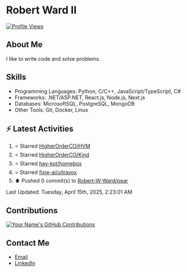 
# Robert Ward II

[![Profile Views](https://komarev.com/ghpvc/?username=Robert-W-Ward)](https://github.com/Robert-W-Ward)

## About Me
I like to write code and solve problems.

## Skills
- Programming Languages: Python, C/C++, JavaScript/TypeScript, C#
- Frameworks: .NET/ASP.NET, React.js, Node.js, Next.js
- Databases: MicrosoftSQL, PostgreSQL, MongoDB
- Other Tools: Git, Docker, Linux

## :zap: Latest Activities
<!--RECENT_ACTIVITY:start-->
1. ⭐ Starred [HigherOrderCO/HVM](https://github.com/HigherOrderCO/HVM)
2. ⭐ Starred [HigherOrderCO/Kind](https://github.com/HigherOrderCO/Kind)
3. ⭐ Starred [hay-kot/homebox](https://github.com/hay-kot/homebox)
4. ⭐ Starred [fixie-ai/ultravox](https://github.com/fixie-ai/ultravox)
5. ⬆️ Pushed 0 commit(s) to [Robert-W-Ward/pear](https://github.com/Robert-W-Ward/pear)
<!--RECENT_ACTIVITY:end-->

<!--RECENT_ACTIVITY:last_update-->
Last Updated: Tuesday, April 15th, 2025, 2:23:01 AM
<!--RECENT_ACTIVITY:last_update_end-->

<!--END_SECTIN:activity-->
## Contributions
[![Your Name's GitHub Contributions](https://github-readme-streak-stats.herokuapp.com/?user=Robert-W-Ward&theme=radical)](https://github.com/your-username)

## Contact Me
- [Email](mailto:robertwesleyward2019@gmail.com)
- [LinkedIn](https://linkedin.com/in/https://www.linkedin.com/in/robert-ward-ii/)
